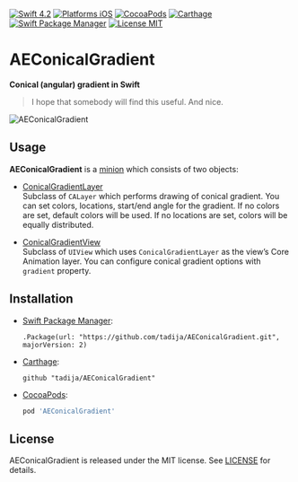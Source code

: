 [![Swift 4.2](https://img.shields.io/badge/Swift-4.2-orange.svg?style=flat)](https://swift.org)
[![Platforms iOS](https://img.shields.io/badge/Platforms-iOS-lightgray.svg?style=flat)](http://www.apple.com)
[![CocoaPods](https://img.shields.io/cocoapods/v/AEConicalGradient.svg?style=flat)](https://cocoapods.org/pods/AEConicalGradient)
[![Carthage](https://img.shields.io/badge/Carthage-compatible-brightgreen.svg?style=flat)](https://github.com/Carthage/Carthage)
[![Swift Package Manager](https://img.shields.io/badge/SPM-compatible-brightgreen.svg)](https://github.com/apple/swift-package-manager)
[![License MIT](https://img.shields.io/badge/License-MIT-lightgrey.svg?style=flat)](LICENSE)

# AEConicalGradient
**Conical (angular) gradient in Swift**

> I hope that somebody will find this useful. And nice. 

![AEConicalGradient](http://tadija.net/projects/AEConicalGradient/AEConicalGradient.png)

## Usage

**AEConicalGradient** is a [minion](http://tadija.net/public/minion.png) which consists of two objects:  

- [ConicalGradientLayer](Sources/ConicalGradientLayer.swift)  
Subclass of `CALayer` which performs drawing of conical gradient. You can set colors, locations, start/end angle for the gradient. 
If no colors are set, default colors will be used. If no locations are set, colors will be equally distributed.  

- [ConicalGradientView](Sources/ConicalGradientView.swift)  
Subclass of `UIView` which uses `ConicalGradientLayer` as the view’s Core Animation layer. 
You can configure conical gradient options with `gradient` property.

## Installation

- [Swift Package Manager](https://swift.org/package-manager/):

    ```
    .Package(url: "https://github.com/tadija/AEConicalGradient.git", majorVersion: 2)
    ```

- [Carthage](https://github.com/Carthage/Carthage):

    ```ogdl
    github "tadija/AEConicalGradient"
    ```

- [CocoaPods](http://cocoapods.org/):

    ```ruby
    pod 'AEConicalGradient'
    ```

## License
AEConicalGradient is released under the MIT license. See [LICENSE](LICENSE) for details.
